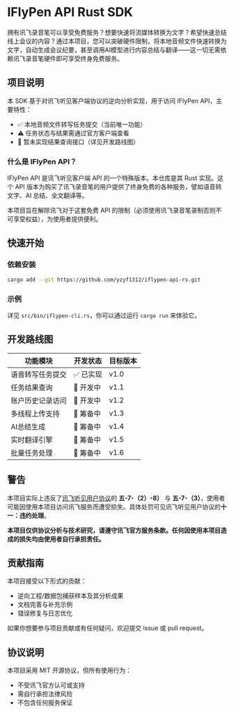 # IFlyPen API Rust SDK

拥有讯飞录音笔可以享受免费服务？想要快速将流媒体转换为文字？希望快速总结线上会议的内容？通过本项目，您可以突破硬件限制，将本地音频文件快速转换为文字，自动生成会议纪要，甚至调用AI模型进行内容总结与翻译——这一切无需依赖讯飞录音笔硬件即可享受终身免费服务。

## 项目说明

本 SDK 基于对讯飞听见客户端协议的逆向分析实现，用于访问 IFlyPen API，主要特性：
- ✅ 本地音频文件转写任务提交（当前唯一功能）
- ⚠️ 任务状态与结果需通过官方客户端查看
- 🚫 暂未实现结果查询接口（详见开发路线图）

### 什么是 IFlyPen API？

IFlyPen API 是讯飞听见客户端 API 的一个特殊版本。本仓库是其 Rust 实现。这个 API 版本为购买了讯飞录音笔的用户提供了终身免费的各种服务，譬如语音转文字、AI 总结、全文翻译等。

本项目旨在解除讯飞对于这套免费 API 的限制（必须使用讯飞录音笔录制否则不可享受权益），为使用者提供便利。

## 快速开始

### 依赖安装
```bash
cargo add --git https://github.com/yzyf1312/iflypen-api-rs.git
```

### 示例

详见 `src/bin/iflypen-cli.rs`，你可以通过运行 `cargo run` 来体验它。

## 开发路线图

| 功能模块         | 开发状态 | 目标版本 |
| ---------------- | -------- | -------- |
| 语音转写任务提交 | ✅ 已实现 | v1.0     |
| 任务结果查询     | 🔧 开发中 | v1.1     |
| 账户历史记录访问 | 🔧 开发中 | v1.2     |
| 多线程上传支持   | 🚧 筹备中 | v1.3     |
| AI总结生成       | 🚧 筹备中 | v1.4     |
| 实时翻译引擎     | 🚧 筹备中 | v1.5     |
| 批量任务处理     | 🚧 筹备中 | v1.6     |

## 警告

本项目实际上违反了[讯飞听见用户协议](https://static.iflyrec.com/v1/iflyrectjpt/publicread01/privacyPolicy/tjzs/userPrivacyPolicy.html)的 **五-7-（2）-8）** 与 **五-7-（3）**，使用者可能因使用本项目访问讯飞服务而遭受损失。具体处罚可见讯飞听见用户协议的**十一：违约处理**。

**本项目仅供协议分析与技术研究，请遵守讯飞官方服务条款。任何因使用本项目造成的损失均由使用者自行承担责任。**

## 贡献指南

本项目接受以下形式的贡献：

- 逆向工程/数据包捕获样本及其分析成果
- 文档完善与补充示例
- 错误修复与日志优化

如果你想要参与项目贡献或有任何疑问，欢迎提交 issue 或 pull request。

## 协议说明

本项目采用 MIT 开源协议，但所有使用行为：

- 不受讯飞官方认可或支持
- 需自行承担法律风险
- 不包含任何服务保证
